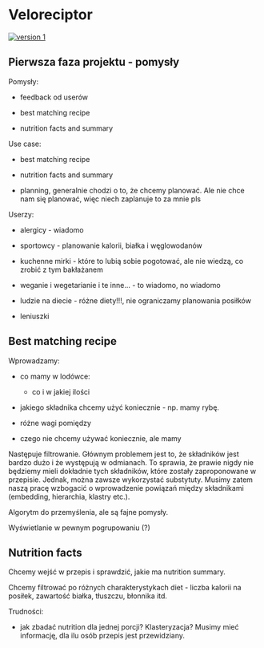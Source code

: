 # Veloreciptor

[![version 1](https://img.shields.io/badge/docs-stable-blue.svg)](https://www.overleaf.com/5613742869mrpdxthrnnsr)


## Pierwsza faza projektu - pomysły 

Pomysły:

- feedback od userów

- best matching recipe

- nutrition facts and summary


Use case:

- best matching recipe

- nutrition facts and summary

- planning, generalnie chodzi o to, że chcemy planować. Ale nie chce nam się planować, więc niech zaplanuje to za mnie pls


Userzy:

- alergicy - wiadomo 

- sportowcy - planowanie kalorii, białka i węglowodanów

- kuchenne mirki - które to lubią sobie pogotować, ale nie wiedzą, co zrobić z tym bakłażanem

- weganie i wegetarianie i te inne... - to wiadomo, no wiadomo

- ludzie na diecie - różne diety!!!, nie ograniczamy planowania posiłków

- leniuszki 


## Best matching recipe

Wprowadzamy:

* co mamy w lodówce:
  - co i w jakiej ilości

* jakiego składnika chcemy użyć koniecznie - np. mamy rybę.

* różne wagi pomiędzy

* czego nie chcemy używać koniecznie, ale mamy

Następuje filtrowanie. Głównym problemem jest to, że składników jest bardzo dużo i że występują w odmianach. To sprawia, że prawie nigdy nie będziemy mieli dokładnie tych składników, które zostały zaproponowane w przepisie. Jednak, można zawsze wykorzystać substytuty. Musimy zatem naszą pracę wzbogacić o wprowadzenie powiązań między składnikami (embedding, hierarchia, klastry etc.).

Algorytm do przemyślenia, ale są fajne pomysły.

Wyświetlanie w pewnym pogrupowaniu (?)


## Nutrition facts

Chcemy wejść w przepis i sprawdzić, jakie ma nutrition summary.

Chcemy filtrować po różnych charakterystykach diet - liczba kalorii na posiłek, zawartość białka, tłuszczu, błonnika itd.

Trudności:

- jak zbadać nutrition dla jednej porcji? Klasteryzacja? Musimy mieć informację, dla ilu osób przepis jest przewidziany.



